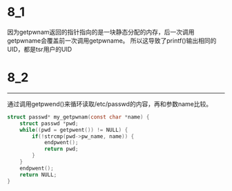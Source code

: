 # 8_1
因为getpwnam返回的指针指向的是一块静态分配的内存，后一次调用getpwname会覆盖前一次调用getpwname。
所以这导致了printf()输出相同的UID，都是tsr用户的UID
# 8_2
---
通过调用getpwend()来循环读取/etc/passwd的内容，再和参数name比较。
```c
struct passwd* my_getpwnam(const char *name) {
	struct passwd *pwd;
	while((pwd = getpwent()) != NULL) {
		if(!strcmp(pwd->pw_name, name)) {
			endpwent();
			return pwd;
		}
	}
	endpwent();
	return NULL;
}
```